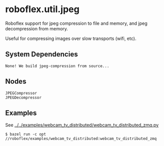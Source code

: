 # roboflex.util.jpeg

Roboflex support for jpeg compression to file and memory, and jpeg decompression from memory.

Useful for compressing images over slow transports (wifi, etc).

## System Dependencies

    None! We build jpeg-compression from source...

## Nodes

    JPEGCompressor
    JPEGDecompressor

## Examples

See [../../examples/webcam_tv_distributed/webcam_tv_distributed_zmq.py](../../examples/webcam_tv_distributed/webcam_tv_distributed_zmq.py)

    $ bazel run -c opt //roboflex/examples/webcam_tv_distributed:webcam_tv_distributed_zmq